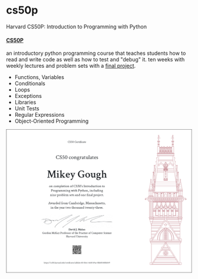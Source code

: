 # cs50p
Harvard CS50P: Introduction to Programming with Python

#### [CS50P](https://bit.ly/3VOYzpd)

an introductory python programming course that teaches students how to read and write code as well as how to test and "debug" it. ten weeks with weekly lectures and problem sets with a [final project](https://github.com/mikeygough/tradingbuddy).

<ul>
  <li>Functions, Variables</li>
  <li>Conditionals</li>
  <li>Loops</li>
  <li>Exceptions</li>
  <li>Libraries</li>
  <li>Unit Tests</li>
  <li>Regular Expressions</li>
  <li>Object-Oriented Programming</li>
</ul>

<img src="cs50p-certificate.png"
     alt="cs50p-certificate"/>
